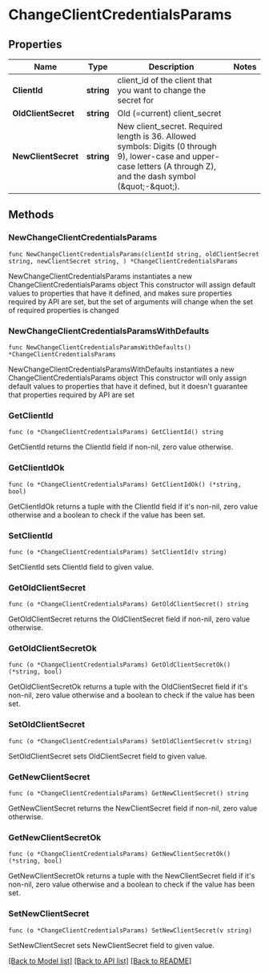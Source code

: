 # ChangeClientCredentialsParams

## Properties

Name | Type | Description | Notes
------------ | ------------- | ------------- | -------------
**ClientId** | **string** | client_id of the client that you want to change the secret for | 
**OldClientSecret** | **string** | Old (&#x3D;current) client_secret | 
**NewClientSecret** | **string** | New client_secret. Required length is 36. Allowed symbols: Digits (0 through 9), lower-case and upper-case letters (A through Z), and the dash symbol (\&quot;-\&quot;). | 

## Methods

### NewChangeClientCredentialsParams

`func NewChangeClientCredentialsParams(clientId string, oldClientSecret string, newClientSecret string, ) *ChangeClientCredentialsParams`

NewChangeClientCredentialsParams instantiates a new ChangeClientCredentialsParams object
This constructor will assign default values to properties that have it defined,
and makes sure properties required by API are set, but the set of arguments
will change when the set of required properties is changed

### NewChangeClientCredentialsParamsWithDefaults

`func NewChangeClientCredentialsParamsWithDefaults() *ChangeClientCredentialsParams`

NewChangeClientCredentialsParamsWithDefaults instantiates a new ChangeClientCredentialsParams object
This constructor will only assign default values to properties that have it defined,
but it doesn't guarantee that properties required by API are set

### GetClientId

`func (o *ChangeClientCredentialsParams) GetClientId() string`

GetClientId returns the ClientId field if non-nil, zero value otherwise.

### GetClientIdOk

`func (o *ChangeClientCredentialsParams) GetClientIdOk() (*string, bool)`

GetClientIdOk returns a tuple with the ClientId field if it's non-nil, zero value otherwise
and a boolean to check if the value has been set.

### SetClientId

`func (o *ChangeClientCredentialsParams) SetClientId(v string)`

SetClientId sets ClientId field to given value.


### GetOldClientSecret

`func (o *ChangeClientCredentialsParams) GetOldClientSecret() string`

GetOldClientSecret returns the OldClientSecret field if non-nil, zero value otherwise.

### GetOldClientSecretOk

`func (o *ChangeClientCredentialsParams) GetOldClientSecretOk() (*string, bool)`

GetOldClientSecretOk returns a tuple with the OldClientSecret field if it's non-nil, zero value otherwise
and a boolean to check if the value has been set.

### SetOldClientSecret

`func (o *ChangeClientCredentialsParams) SetOldClientSecret(v string)`

SetOldClientSecret sets OldClientSecret field to given value.


### GetNewClientSecret

`func (o *ChangeClientCredentialsParams) GetNewClientSecret() string`

GetNewClientSecret returns the NewClientSecret field if non-nil, zero value otherwise.

### GetNewClientSecretOk

`func (o *ChangeClientCredentialsParams) GetNewClientSecretOk() (*string, bool)`

GetNewClientSecretOk returns a tuple with the NewClientSecret field if it's non-nil, zero value otherwise
and a boolean to check if the value has been set.

### SetNewClientSecret

`func (o *ChangeClientCredentialsParams) SetNewClientSecret(v string)`

SetNewClientSecret sets NewClientSecret field to given value.



[[Back to Model list]](../README.md#documentation-for-models) [[Back to API list]](../README.md#documentation-for-api-endpoints) [[Back to README]](../README.md)


